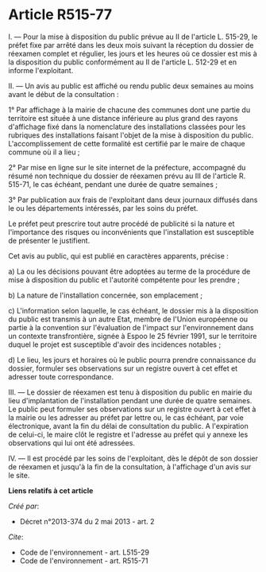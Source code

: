 # Article R515-77

I. ― Pour la mise à disposition du public prévue au II de l'article L. 515-29, le préfet fixe par arrêté dans les deux mois
suivant la réception du dossier de réexamen complet et régulier, les jours et les heures où ce dossier est mis à la
disposition du public conformément au II de l'article L. 512-29 et en informe l'exploitant. 

II. ― Un avis au public est affiché ou rendu public deux semaines au moins avant le début de la consultation : 

1° Par affichage à la mairie de chacune des communes dont une partie du territoire est située à une distance inférieure au
plus grand des rayons d'affichage fixé dans la nomenclature des installations classées pour les rubriques des installations
faisant l'objet de la mise à disposition du public. L'accomplissement de cette formalité est certifié par le maire de chaque
commune où il a lieu ; 

2° Par mise en ligne sur le site internet de la préfecture, accompagné du résumé non technique du dossier de réexamen prévu
au III de l'article R. 515-71, le cas échéant, pendant une durée de quatre semaines ; 

3° Par publication aux frais de l'exploitant dans deux journaux diffusés dans le ou les départements intéressés, par les
soins du préfet. 

Le préfet peut prescrire tout autre procédé de publicité si la nature et l'importance des risques ou inconvénients que
l'installation est susceptible de présenter le justifient. 

Cet avis au public, qui est publié en caractères apparents, précise : 

a) La ou les décisions pouvant être adoptées au terme de la procédure de mise à disposition du public et l'autorité
compétente pour les prendre ; 

b) La nature de l'installation concernée, son emplacement ; 

c) L'information selon laquelle, le cas échéant, le dossier mis à la disposition du public est transmis à un autre Etat,
membre de l'Union européenne ou partie à la convention sur l'évaluation de l'impact sur l'environnement dans un contexte
transfrontière, signée à Espoo le 25 février 1991, sur le territoire duquel le projet est susceptible d'avoir des incidences
notables ; 

d) Le lieu, les jours et horaires où le public pourra prendre connaissance du dossier, formuler ses observations sur un
registre ouvert à cet effet et adresser toute correspondance. 

III. ― Le dossier de réexamen est tenu à disposition du public en mairie du lieu d'implantation de l'installation pendant une
durée de quatre semaines. Le public peut formuler ses observations sur un registre ouvert à cet effet à la mairie ou les
adresser au préfet par lettre ou, le cas échéant, par voie électronique, avant la fin du délai de consultation du public. A
l'expiration de celui-ci, le maire clôt le registre et l'adresse au préfet qui y annexe les observations qui lui ont été
adressées. 

IV. ― Il est procédé par les soins de l'exploitant, dès le dépôt de son dossier de réexamen et jusqu'à la fin de la
consultation, à l'affichage d'un avis sur le site.

**Liens relatifs à cet article**

_Créé par_:

  - Décret n°2013-374 du 2 mai 2013 - art. 2

_Cite_:

  - Code de l'environnement - art. L515-29
  - Code de l'environnement - art. R515-71
